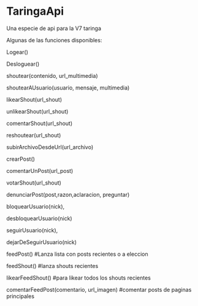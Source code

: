 # TaringaApi
Una especie de api para la V7 taringa

Algunas de las funciones disponibles:

Logear()

Desloguear()

shoutear(contenido, url_multimedia)

shoutearAUsuario(usuario, mensaje, multimedia)

likearShout(url_shout)

unlikearShout(url_shout)

comentarShout(url_shout)

reshoutear(url_shout)

subirArchivoDesdeUrl(url_archivo)

crearPost()

comentarUnPost(url_post)

votarShout(url_shout)

denunciarPost(post,razon,aclaracion, preguntar)

bloquearUsuario(nick), 

desbloquearUsuario(nick)

seguirUsuario(nick), 

dejarDeSeguirUsuario(nick)

feedPost() #Lanza lista con posts recientes o a eleccion

feedShout() #lanza shouts recientes

likearFeedShout() #para likear todos los shouts recientes

comentarFeedPost(comentario, url_imagen) #comentar posts de paginas principales
